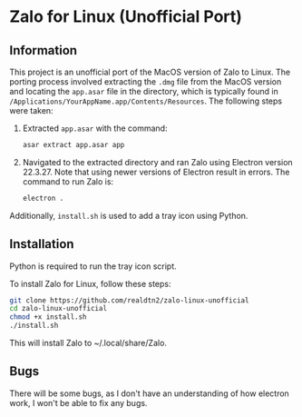 # Zalo for Linux (Unofficial Port)

## Information

This project is an unofficial port of the MacOS version of Zalo to Linux. The porting process involved extracting the `.dmg` file from the MacOS version and locating the `app.asar` file in the directory, which is typically found in `/Applications/YourAppName.app/Contents/Resources`. The following steps were taken:

1. Extracted `app.asar` with the command:
    ```bash
    asar extract app.asar app
    ```
2. Navigated to the extracted directory and ran Zalo using Electron version 22.3.27. Note that using newer versions of Electron result in errors. The command to run Zalo is:
    ```bash
    electron .
    ```

Additionally, `install.sh` is used to add a tray icon using Python.

## Installation

Python is required to run the tray icon script.

To install Zalo for Linux, follow these steps:

```bash
git clone https://github.com/realdtn2/zalo-linux-unofficial
cd zalo-linux-unofficial
chmod +x install.sh
./install.sh
```
This will install Zalo to ~/.local/share/Zalo.

## Bugs

There will be some bugs, as I don't have an understanding of how electron work, I won't be able to fix any bugs.
